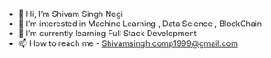 - 👋 Hi, I’m Shivam Singh Negi
- 👀 I’m interested in Machine Learning , Data Science , BlockChain
- 🌱 I’m currently learning Full Stack Development
- 📫 How to reach me - Shivamsingh.comp1999@gmail.com

<!---
shivam-singh-negi/shivam-singh-negi is a ✨ special ✨ repository because its `README.md` (this file) appears on your GitHub profile.
You can click the Preview link to take a look at your changes.
--->
